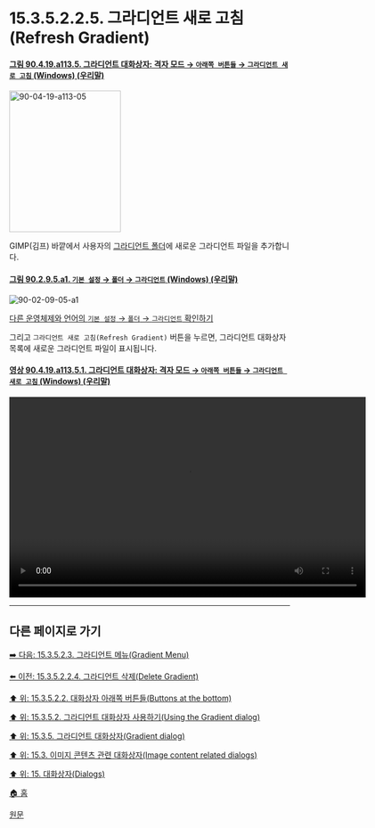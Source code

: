 # 15.3.5.2.2.5. 그라디언트 새로 고침(Refresh Gradient)

<a id="90-04-19-a113-05"></a>

#### [그림 90.4.19.a113.5. 그라디언트 대화상자: 격자 모드 → `아래쪽 버튼들` → `그라디언트 새로 고침` (Windows) (우리말)](./90-04-0019-gradient.md#90-04-19-a113-05)
<img width="200" height="254" alt="90-04-19-a113-05" src="https://github.com/user-attachments/assets/6cda17bb-5a61-42b6-890b-e6119fd24be0" />

GIMP(김프) 바깥에서 사용자의 [그라디언트 폴더](./12-01-25-data-folders.md)에 새로운 그라디언트 파일을 추가합니다.

<a id="90-02-09-05-a1"></a>

#### [그림 90.2.9.5.a1. `기본 설정` → `폴더` → `그라디언트` (Windows) (우리말)](./90-02-09-05-gradients.md#90-02-09-05-a1)
![90-02-09-05-a1](https://github.com/wonder13662/gimp/assets/15767104/80176c1a-aa96-4021-a089-aeb950c150eb)

[다른 운영체제와 언어의 `기본 설정` → `폴더` → `그라디언트` 확인하기](./90-02-09-05-gradients.md#90-02-09-05-a2)

그리고 `그라디언트 새로 고침(Refresh Gradient)` 버튼을 누르면, 그라디언트 대화상자 목록에 새로운 그라디언트 파일이 표시됩니다.

<a id="90-04-19-a113-05-01"></a>

#### [영상 90.4.19.a113.5.1. 그라디언트 대화상자: 격자 모드 → `아래쪽 버튼들` → `그라디언트 새로 고침` (Windows) (우리말)](./90-04-0019-gradient.md#90-04-19-a113-05-01)
<video controls="controls" width="640" height="360" src="https://github.com/user-attachments/assets/4edc75a3-d62c-49c4-80b9-df7772f5bdfc"></video>

***

## 다른 페이지로 가기

[➡️ 다음: 15.3.5.2.3. 그라디언트 메뉴(Gradient Menu)](./15-03-05-02-03-00-gradient_menu.md)

[⬅️ 이전: 15.3.5.2.2.4. 그라디언트 삭제(Delete Gradient)](./15-03-05-02-02-04-delete_gradient.md)

[⬆️ 위: 15.3.5.2.2. 대화상자 아래쪽 버튼들(Buttons at the bottom)](./15-03-05-02-02-00-buttons_at_the_bottom.md)

[⬆️ 위: 15.3.5.2. 그라디언트 대화상자 사용하기(Using the Gradient dialog)](./15-03-05-02-00-using_the_gradients_dialog.md)

[⬆️ 위: 15.3.5. 그라디언트 대화상자(Gradient dialog)](./15-03-05-00-gradient_dialog.md)

[⬆️ 위: 15.3. 이미지 콘텐츠 관련 대화상자(Image content related dialogs)](./15-03-00-image-content-related-dialogs.md)

[⬆️ 위: 15. 대화상자(Dialogs)](./15-00-dialogs.md)

[🏠 홈](./00-home.md)

[원문](https://docs.gimp.org/2.10/ko/gimp-gradient-dialog.html#gimp-gradient-dialog-using)